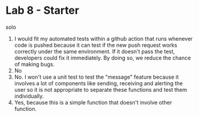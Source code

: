 # Lab 8 - Starter

solo

1. I would fit my automated tests within a github action that runs whenever code is pushed because it can test if the new push request works correctly under the same environment. If it doesn't pass the test, developers could fix it immediately. By doing so, we reduce the chance of making bugs.
2. No
3. No. I won't use a unit test to test the "message" feature because it involves a lot of components like sending, receiving and alerting the user so it is not appropriate to separate these functions and test them individually.
4. Yes, because this is a simple function that doesn't involve other function.
